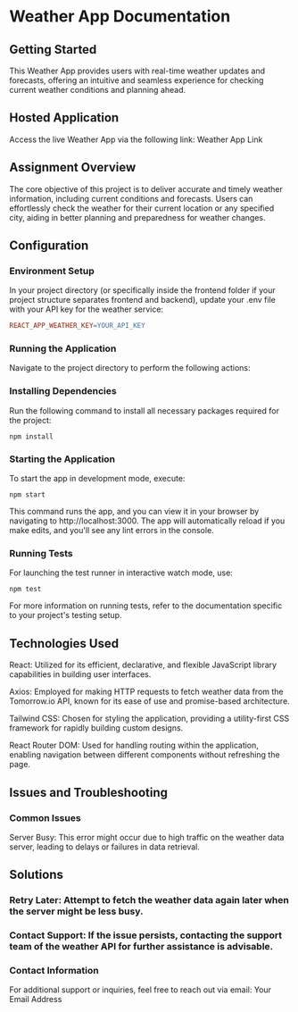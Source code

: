 
# Weather App Documentation

## Getting Started

This Weather App provides users with real-time weather updates and forecasts, offering an intuitive and seamless experience for checking current weather conditions and planning ahead.

## Hosted Application
Access the live Weather App via the following link: Weather App Link

## Assignment Overview
The core objective of this project is to deliver accurate and timely weather information, including current conditions and forecasts. Users can effortlessly check the weather for their current location or any specified city, aiding in better planning and preparedness for weather changes.

## Configuration

### Environment Setup
In your project directory (or specifically inside the frontend folder if your project structure separates frontend and backend), update your .env file with your API key for the weather service:

```makefile
REACT_APP_WEATHER_KEY=YOUR_API_KEY
```

### Running the Application
Navigate to the project directory to perform the following actions:

### Installing Dependencies
Run the following command to install all necessary packages required for the project:

```
npm install
```

### Starting the Application
To start the app in development mode, execute:

```
npm start
```

This command runs the app, and you can view it in your browser by navigating to http://localhost:3000. The app will automatically reload if you make edits, and you'll see any lint errors in the console.

### Running Tests
For launching the test runner in interactive watch mode, use:

```
npm test
```

For more information on running tests, refer to the documentation specific to your project's testing setup.

## Technologies Used
React: Utilized for its efficient, declarative, and flexible JavaScript library capabilities in building user interfaces.

Axios: Employed for making HTTP requests to fetch weather data from the Tomorrow.io API, known for its ease of use and promise-based architecture.

Tailwind CSS: Chosen for styling the application, providing a utility-first CSS framework for rapidly building custom designs.

React Router DOM: Used for handling routing within the application, enabling navigation between different components without refreshing the page.

## Issues and Troubleshooting

### Common Issues
Server Busy: This error might occur due to high traffic on the weather data server, leading to delays or failures in data retrieval.

## Solutions
### Retry Later: Attempt to fetch the weather data again later when the server might be less busy.
### Contact Support: If the issue persists, contacting the support team of the weather API for further assistance is advisable.
### Contact Information
For additional support or inquiries, feel free to reach out via email: Your Email Address

